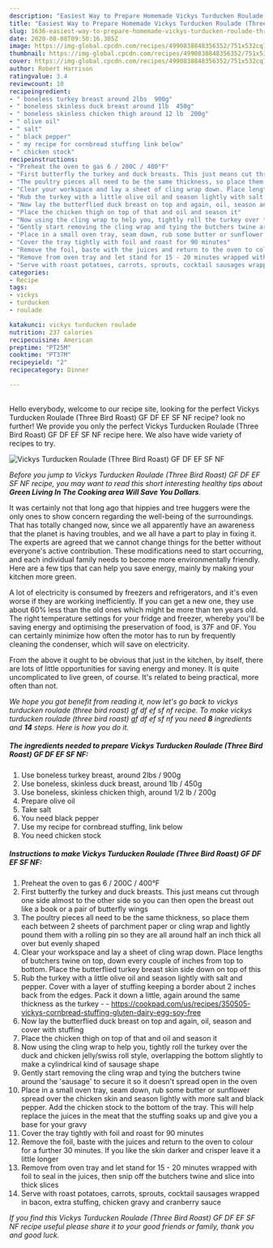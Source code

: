 ```yaml
---
description: "Easiest Way to Prepare Homemade Vickys Turducken Roulade (Three Bird Roast) GF DF EF SF NF"
title: "Easiest Way to Prepare Homemade Vickys Turducken Roulade (Three Bird Roast) GF DF EF SF NF"
slug: 1636-easiest-way-to-prepare-homemade-vickys-turducken-roulade-three-bird-roast-gf-df-ef-sf-nf
date: 2020-08-08T09:50:16.305Z
image: https://img-global.cpcdn.com/recipes/4990838848356352/751x532cq70/vickys-turducken-roulade-three-bird-roast-gf-df-ef-sf-nf-recipe-main-photo.jpg
thumbnail: https://img-global.cpcdn.com/recipes/4990838848356352/751x532cq70/vickys-turducken-roulade-three-bird-roast-gf-df-ef-sf-nf-recipe-main-photo.jpg
cover: https://img-global.cpcdn.com/recipes/4990838848356352/751x532cq70/vickys-turducken-roulade-three-bird-roast-gf-df-ef-sf-nf-recipe-main-photo.jpg
author: Robert Harrison
ratingvalue: 3.4
reviewcount: 10
recipeingredient:
- " boneless turkey breast around 2lbs  900g"
- " boneless skinless duck breast around 1lb  450g"
- " boneless skinless chicken thigh around 12 lb  200g"
- " olive oil"
- " salt"
- " black pepper"
- " my recipe for cornbread stuffing link below"
- " chicken stock"
recipeinstructions:
- "Preheat the oven to gas 6 / 200C / 400°F"
- "First butterfly the turkey and duck breasts. This just means cut through one side almost to the other side so you can then open the breast out like a book or a pair of butterfly wings"
- "The poultry pieces all need to be the same thickness, so place them each between 2 sheets of parchment paper or cling wrap and lightly pound them with a rolling pin so they are all around half an inch thick all over but evenly shaped"
- "Clear your workspace and lay a sheet of cling wrap down. Place lengths of butchers twine on top, down every couple of inches from top to bottom. Place the butterflied turkey breast skin side down on top of this"
- "Rub the turkey with a little olive oil and season lightly with salt and pepper. Cover with a layer of stuffing keeping a border about 2 inches back from the edges. Pack it down a little, again around the same thickness as the turkey  https://cookpad.com/us/recipes/350505-vickys-cornbread-stuffing-gluten-dairy-egg-soy-free"
- "Now lay the butterflied duck breast on top and again, oil, season and cover with stuffing"
- "Place the chicken thigh on top of that and oil and season it"
- "Now using the cling wrap to help you, tightly roll the turkey over the duck and chicken jelly/swiss roll style, overlapping the bottom slightly to make a cylindrical kind of sausage shape"
- "Gently start removing the cling wrap and tying the butchers twine around the &#39;sausage&#39; to secure it so it doesn&#39;t spread open in the oven"
- "Place in a small oven tray, seam down, rub some butter or sunflower spread over the chicken skin and season lightly with more salt and black pepper. Add the chicken stock to the bottom of the tray. This will help replace the juices in the meat that the stuffing soaks up and give you a base for your gravy"
- "Cover the tray tightly with foil and roast for 90 minutes"
- "Remove the foil, baste with the juices and return to the oven to colour for a further 30 minutes. If you like the skin darker and crisper leave it a little longer"
- "Remove from oven tray and let stand for 15 - 20 minutes wrapped with foil to seal in the juices, then snip off the butchers twine and slice into thick slices"
- "Serve with roast potatoes, carrots, sprouts, cocktail sausages wrapped in bacon, extra stuffing, chicken gravy and cranberry sauce"
categories:
- Recipe
tags:
- vickys
- turducken
- roulade

katakunci: vickys turducken roulade 
nutrition: 237 calories
recipecuisine: American
preptime: "PT25M"
cooktime: "PT37M"
recipeyield: "2"
recipecategory: Dinner

---
```

<br>
Hello everybody, welcome to our recipe site, looking for the perfect Vickys Turducken Roulade (Three Bird Roast) GF DF EF SF NF recipe? look no further! We provide you only the perfect Vickys Turducken Roulade (Three Bird Roast) GF DF EF SF NF recipe here. We also have wide variety of recipes to try.
<br>


![Vickys Turducken Roulade (Three Bird Roast) GF DF EF SF NF](https://img-global.cpcdn.com/recipes/4990838848356352/751x532cq70/vickys-turducken-roulade-three-bird-roast-gf-df-ef-sf-nf-recipe-main-photo.jpg)

<i>Before you jump to Vickys Turducken Roulade (Three Bird Roast) GF DF EF SF NF recipe, you may want to read this short interesting healthy tips about 
<strong>Green Living In The Cooking area Will Save You Dollars</strong>.</i>
</br>

It was certainly not that long ago that hippies and tree huggers were the only ones to show concern regarding the well-being of the surroundings. That has totally changed now, since we all apparently have an awareness that the planet is having troubles, and we all have a part to play in fixing it. The experts are agreed that we cannot change things for the better without everyone's active contribution. These modifications need to start occurring, and each individual family needs to become more environmentally friendly. Here are a few tips that can help you save energy, mainly by making your kitchen more green.

A lot of electricity is consumed by freezers and refrigerators, and it's even worse if they are working inefficiently. If you can get a new one, they use about 60% less than the old ones which might be more than ten years old. The right temperature settings for your fridge and freezer, whereby you'll be saving energy and optimising the preservation of food, is 37F and 0F. You can certainly minimize how often the motor has to run by frequently cleaning the condenser, which will save on electricity.

From the above it ought to be obvious that just in the kitchen, by itself, there are lots of little opportunities for saving energy and money. It is quite uncomplicated to live green, of course. It's related to being practical, more often than not.


<i>We hope you got benefit from reading it, now let's go back to vickys turducken roulade (three bird roast) gf df ef sf nf recipe. To make vickys turducken roulade (three bird roast) gf df ef sf nf you need <strong>8</strong> ingredients and <strong>14</strong> steps. Here is how you do it.
</i>

##### The ingredients needed to prepare Vickys Turducken Roulade (Three Bird Roast) GF DF EF SF NF:

1. Use  boneless turkey breast, around 2lbs / 900g
1. Use  boneless, skinless duck breast, around 1lb / 450g
1. Use  boneless, skinless chicken thigh, around 1/2 lb / 200g
1. Prepare  olive oil
1. Take  salt
1. You need  black pepper
1. Use  my recipe for cornbread stuffing, link below
1. You need  chicken stock


##### Instructions to make Vickys Turducken Roulade (Three Bird Roast) GF DF EF SF NF:

1. Preheat the oven to gas 6 / 200C / 400°F
1. First butterfly the turkey and duck breasts. This just means cut through one side almost to the other side so you can then open the breast out like a book or a pair of butterfly wings
1. The poultry pieces all need to be the same thickness, so place them each between 2 sheets of parchment paper or cling wrap and lightly pound them with a rolling pin so they are all around half an inch thick all over but evenly shaped
1. Clear your workspace and lay a sheet of cling wrap down. Place lengths of butchers twine on top, down every couple of inches from top to bottom. Place the butterflied turkey breast skin side down on top of this
1. Rub the turkey with a little olive oil and season lightly with salt and pepper. Cover with a layer of stuffing keeping a border about 2 inches back from the edges. Pack it down a little, again around the same thickness as the turkey -  - https://cookpad.com/us/recipes/350505-vickys-cornbread-stuffing-gluten-dairy-egg-soy-free
1. Now lay the butterflied duck breast on top and again, oil, season and cover with stuffing
1. Place the chicken thigh on top of that and oil and season it
1. Now using the cling wrap to help you, tightly roll the turkey over the duck and chicken jelly/swiss roll style, overlapping the bottom slightly to make a cylindrical kind of sausage shape
1. Gently start removing the cling wrap and tying the butchers twine around the &#39;sausage&#39; to secure it so it doesn&#39;t spread open in the oven
1. Place in a small oven tray, seam down, rub some butter or sunflower spread over the chicken skin and season lightly with more salt and black pepper. Add the chicken stock to the bottom of the tray. This will help replace the juices in the meat that the stuffing soaks up and give you a base for your gravy
1. Cover the tray tightly with foil and roast for 90 minutes
1. Remove the foil, baste with the juices and return to the oven to colour for a further 30 minutes. If you like the skin darker and crisper leave it a little longer
1. Remove from oven tray and let stand for 15 - 20 minutes wrapped with foil to seal in the juices, then snip off the butchers twine and slice into thick slices
1. Serve with roast potatoes, carrots, sprouts, cocktail sausages wrapped in bacon, extra stuffing, chicken gravy and cranberry sauce


<i>If you find this Vickys Turducken Roulade (Three Bird Roast) GF DF EF SF NF recipe useful please share it to your good friends or family, thank you and good luck.</i>
